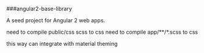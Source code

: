 ###angular2-base-library

A seed project for Angular 2 web apps.

need to compile public/css scss to css
need to compile app/**/*.scss to css 

this way can integrate with material theming